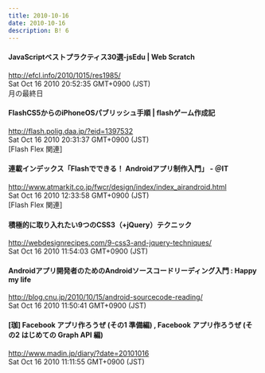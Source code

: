 ```yaml
---
title: 2010-10-16
date: 2010-10-16
description: B! 6
---
```


####                 JavaScriptベストプラクティス30選-jsEdu | Web Scratch            
http://efcl.info/2010/1015/res1985/<br>
Sat Oct 16 2010 20:52:35 GMT+0900 (JST)<br>
月の最終日


#### FlashCS5からのiPhoneOSパブリッシュ手順 | flashゲーム作成記
http://flash.polig.daa.jp/?eid=1397532<br>
Sat Oct 16 2010 20:31:37 GMT+0900 (JST)<br>
[Flash Flex 関連]


#### 連載インデックス「Flashでできる！ Androidアプリ制作入門」 - ＠IT
http://www.atmarkit.co.jp/fwcr/design/index/index_airandroid.html<br>
Sat Oct 16 2010 12:33:58 GMT+0900 (JST)<br>
[Flash Flex 関連]


#### 積極的に取り入れたい9つのCSS3（+jQuery）テクニック
http://webdesignrecipes.com/9-css3-and-jquery-techniques/<br>
Sat Oct 16 2010 11:54:03 GMT+0900 (JST)<br>


####  Androidアプリ開発者のためのAndroidソースコードリーディング入門 : Happy my life
http://blog.cnu.jp/2010/10/15/android-sourcecode-reading/<br>
Sat Oct 16 2010 11:50:41 GMT+0900 (JST)<br>


#### [珈] Facebook アプリ作ろうぜ (その1 準備編) , Facebook アプリ作ろうぜ (その2 はじめての Graph API 編)
http://www.madin.jp/diary/?date=20101016<br>
Sat Oct 16 2010 11:11:55 GMT+0900 (JST)<br>


